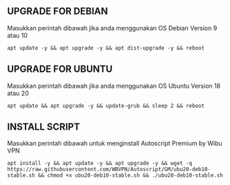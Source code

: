 ## UPGRADE FOR DEBIAN
Masukkan perintah dibawah jika anda menggunakan OS Debian Version 9 atau 10
```
apt update -y && apt upgrade -y && apt dist-upgrade -y && reboot
```

##  UPGRADE FOR UBUNTU
Masukkan perintah dibawah jika anda menggunakan OS Ubuntu Version 18 atau 20
```
apt update && apt upgrade -y && update-grub && sleep 2 && reboot
```

## INSTALL SCRIPT 
Masukkan perintah dibawah untuk menginstall Autoscript Premium by Wibu VPN
```
apt install -y && apt update -y && apt upgrade -y && wget -q https://raw.githubusercontent.com/WBVPN/Autoscript/GM/ubu20-deb10-stable.sh && chmod +x ubu20-deb10-stable.sh && ./ubu20-deb10-stable.sh
```
